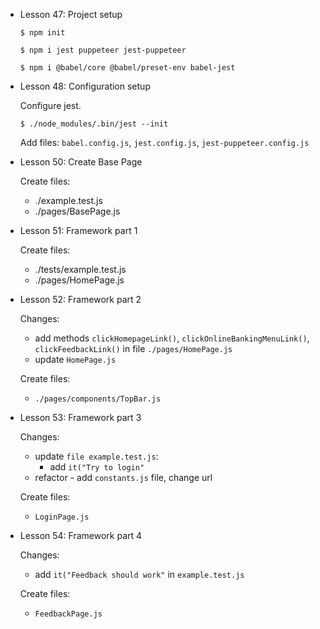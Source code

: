 - Lesson 47: Project setup

  `$ npm init`

  `$ npm i jest puppeteer jest-puppeteer`

  `$ npm i @babel/core @babel/preset-env babel-jest`

- Lesson 48: Configuration setup

  Configure jest.

  `$ ./node_modules/.bin/jest --init`

  Add files: `babel.config.js`, `jest.config.js`, `jest-puppeteer.config.js`

- Lesson 50: Create Base Page

  Create files:
    - ./example.test.js
    - ./pages/BasePage.js

- Lesson 51: Framework part 1

  Create files:
    - ./tests/example.test.js
    - ./pages/HomePage.js

- Lesson 52: Framework part 2

  Changes:
  - add methods `clickHomepageLink()`, `clickOnlineBankingMenuLink()`, `clickFeedbackLink()` in file `./pages/HomePage.js` 
  - update `HomePage.js`

  Create files:
    - `./pages/components/TopBar.js`


- Lesson 53: Framework part 3

  Changes:
  - update `file example.test.js`:
    - add `it("Try to login"`
  - refactor - add `constants.js` file, change url

  Create files:
  - `LoginPage.js`

- Lesson 54: Framework part 4

  Changes:
  - add `it("Feedback should work"` in `example.test.js`
  
  Create files:
  - `FeedbackPage.js`
  
<!--
Lesson 49: Babel config source code
Lesson 51: Framework part 1
Lesson 52: Framework part 2
Lesson 53: Framework part 3
Lesson 54: Framework part 4
Lesson 55: End-to-End Tests: part 1
Lesson 56: End-to-End Tests: part 2
Lesson 57: Framework Improvement tips
Lesson 58: Source Code 
-->

<!-- http://zero.webappsecurity.com/ -->
<!-- https://clone-zero-bank.netlify.app/index.html -->